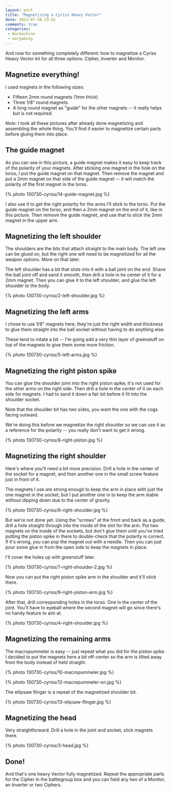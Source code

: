 ```yaml
---
layout: post
title: "Magnetizing a Cyriss Heavy Vector"
date: 2013-07-30 23:52
comments: true
categories:
 - Warmachine
 - wargaming
---
```


And now for something completely different: how to magnetize a Cyriss Heavy Vector kit for all three options: Cipher, Inverter and Monitor.

<!-- more -->

## Magnetize everything!

I used magnets in the following sizes:

* Fifteen 2mm round magnets (1mm thick)
* Three 1/8" round magnets
* A long round magnet as "guide" for the other magnets -- it really helps but is not required.

*Note:* I took all these pictures after already done magnetizing and assembling the whole thing. You'll find it easier to magnetize certain parts before gluing them into place.


## The guide magnet

As you can see in this picture, a guide magnet makes it easy to keep track of the polarity of your magnets. After sticking one magnet in the hole on the torso, I put the guide magnet on that magnet. Then remove the magnet and put a 2mm magnet on that side of the guide magnet -- it will match the polarity of the first magnet in the torso.

{% photo 130730-cyriss/14-guide-magnet.jpg %}

I also use it to get the right polarity for the arms I'll stick to the torso. Put the guide magnet on the torso, and then a 2mm magnet on the end of it, like in this picture. Then remove the guide magnet, and use that to stick the 2mm magnet in the upper arm.


## Magnetizing the left shoulder

The shoulders are the bits that attach straight to the main body. The left one can be glued on, but the right one will need to be magnetized for all the weapon options. More on that later.

The left shoulder has a bit that slots into it with a ball joint on the end. Shave the ball joint off and sand it smooth, then drill a hole in he center of it for a 2mm magnet. Then you can glue it to the left shoulder, and glue the left shoulder to the body.

{% photo 130730-cyriss/2-left-shoulder.jpg %}


## Magnetizing the left arms

I chose to use 1/8" magnets here, they're just the right width and thickness to glue them straight into the ball socket without having to do anything else.

These tend to rotate a bit -- I'm going add a very thin layer of greenstuff on top of the magnets to give them some more friction.

{% photo 130730-cyriss/5-left-arms.jpg %}


## Magnetizing the right piston spike

You can glue the shoulder joint into the right piston spike; it's not used for the other arms on the right side. Then drill a hole in the center of it on each side for magnets. I had to sand it down a fair bit before it fit into the shoulder socket.

Note that the shoulder bit has two sides, you want the one with the cogs facing outward.

We're doing this before we magnetize the right shoulder so we can use it as a reference for the polarity -- you really don't want to get it wrong.

{% photo 130730-cyriss/8-right-piston.jpg %}


## Magnetizing the right shoulder

Here's where you'll need a bit more precision. Drill a hole in the center of the socket for a magnet, and then another one in the small screw feature just in front of it.

The magnets I use are strong enough to keep the arm in place with just the one magnet in the socket, but I put another one in to keep the arm stable without dipping down due to the center of gravity.

{% photo 130730-cyriss/6-right-shoulder.jpg %}

But we're not done yet. Using the "screws" at the front and back as a guide, drill a hole straight through into the inside of the slot for the arm. Put two magnets on the inside of the sockets, but don't glue them until you've tried putting the piston spike in there to double-check that the polarity is correct. If it's wrong, you can pop the magnet out with a needle. Then you can just pour some glue in from the open side to keep the magnets in place.

I'll cover the holes up with greenstuff later.

{% photo 130730-cyriss/7-right-shoulder-2.jpg %}

Now you can put the right piston spike arm in the shoulder and it'll stick there.

{% photo 130730-cyriss/9-right-piston-arm.jpg %}

After that, drill corresponding holes in the torso. One in the center of the joint. You'll have to eyeball where the second magnet will go since there's no handy feature to aim at.

{% photo 130730-cyriss/4-right-shoulder.jpg %}


## Magnetizing the remaining arms

The macropummeler is easy -- just repeat what you did for the piston spike. I decided to put the magnets here a bit off-center so the arm is tilted away from the body instead of held straight.

{% photo 130730-cyriss/10-macropummeler.jpg %}

{% photo 130730-cyriss/12-macropummeler-on.jpg %}

The ellipsaw flinger is a repeat of the magnetized shoulder bit.

{% photo 130730-cyriss/13-elipsaw-flinger.jpg %}

## Magnetizing the head

Very straightforward. Drill a hole in the joint and socket, stick magnets there.

{% photo 130730-cyriss/3-head.jpg %}


## Done!

And that's one heavy Vector fully magnetized. Repeat the appropriate parts for the Cipher in the battlegroup box and you can field any two of a Monitor, an Inverter or two Ciphers.

